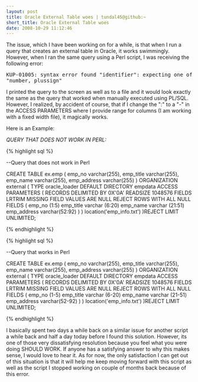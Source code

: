 ```yaml
---
layout: post
title: Oracle External Table woes | tundal45@github:~
short_title: Oracle External Table woes
date: 2008-10-29 11:12:46
---
```


The issue, which I have been working on for a while, is that when I run
a query that creates an external table in Oracle, it works swimmingly.
However, when I ran the same query using a Perl script, I was receiving
the following error:

<pre>KUP-01005: syntax error found "identifier": expecting one of:
"number, plussign"</pre>

I printed the query to the screen as well as to a file and it would look
exactly the same as the query that worked when manually executed using
PL/SQL. However, I realized, by accident of course, that if I change the
":" to a "-" in the ACCESS PARAMETERS where I provide range for columns
(I am working with a fixed width file), it magically works.

Here is an Example:

*QUERY THAT DOES NOT WORK IN PERL:*

{% highlight sql %}

--Query that does not work in Perl

CREATE TABLE ex.emp
(
  emp_no varchar(255),
  emp_title varchar(255),
  emp_name varchar(255),
  emp_address varchar(255)
)
ORGANIZATION external
(
  TYPE oracle_loader
  DEFAULT DIRECTORY empdata
  ACCESS PARAMETERS
  (
      RECORDS DELIMITED BY 0X\'0A\'
      READSIZE 1048576
      FIELDS LRTRIM
      MISSING FIELD VALUES ARE NULL
      REJECT ROWS WITH ALL NULL FIELDS
      (
        emp_no (1:5)
        emp_title varchar (6:20)
        emp_name varchar (21:51)
        emp_address varchar(52:92)
      )
  ) location('emp_info.txt')
)REJECT LIMIT UNLIMITED;

{% endhighlight %}

{% highlight sql %}

--Query that works in Perl

CREATE TABLE ex.emp
(
  emp_no varchar(255),
  emp_title varchar(255),
  emp_name varchar(255),
  emp_address varchar(255)
)
ORGANIZATION external
(
  TYPE oracle_loader
  DEFAULT DIRECTORY empdata
  ACCESS PARAMETERS
  (
      RECORDS DELIMITED BY 0X\'0A\'
      READSIZE 1048576
      FIELDS LRTRIM
      MISSING FIELD VALUES ARE NULL
      REJECT ROWS WITH ALL NULL FIELDS
      (
        emp_no (1-5)
        emp_title varchar (6-20)
        emp_name varchar (21-51)
        emp_address varchar(52-92)
      )
  ) location('emp_info.txt')
)REJECT LIMIT UNLIMITED;

{% endhighlight %}

I basically spent two days a while back on a similar issue for another
script a while back and half a day today before I found this solution.
However, its one of those very dissatisfying resolution because you feel
what you were doing SHOULD WORK. If anyone has a satisfying answer to
why this makes sense, I would love to hear it. As for now, the only
satisfaction I can get out of this situation is that it will help me
keep moving forward with this script as well as the script I stopped
working on couple of months back because of this error.
